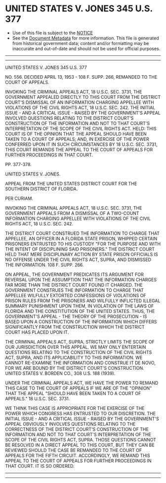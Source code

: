---
---

# UNITED STATES V. JONES 345 U.S. 377

* Use of this file is subject to the [NOTICE](https://github.com/publicdocs/notice/blob/master/NOTICE)
* See the [Document Metadata](../../../) for more information.
  This file is generated from historical government data; content and/or formatting may be inaccurate and out-of-date and should not be used for official purposes.

----------
----------

UNITED STATES V. JONES 345 U.S. 377

NO. 556.  DECIDED APRIL 13, 1953 - 108 F. SUPP. 266, REMANDED TO THE COURT OF APPEALS.

INVOKING THE CRIMINAL APPEALS ACT, 18 U.S.C. SEC. 3731, THE GOVERNMENT APPEALED DIRECTLY TO THIS COURT FROM THE DISTRICT COURT'S DISMISSAL OF AN INFORMATION CHARGING APPELLEE WITH VIOLATIONS OF THE CIVIL RIGHTS ACT, 18 U.S.C. SEC. 242.  THE INITIAL ISSUE - AND A CRITICAL ISSUE - RAISED BY THE GOVERNMENT'S APPEAL INVOLVED QUESTIONS RELATING TO THE DISTRICT COURT'S CONSTRUCTION OF THE INFORMATION AND NOT TO THAT COURT'S INTERPRETATION OF THE SCOPE OF THE CIVIL RIGHTS ACT.  HELD: THIS COURT IS OF THE OPINION THAT THE APPEAL SHOULD HAVE BEEN TAKEN TO A COURT OF APPEALS; AND, IN EXERCISE OF THE POWER CONFERRED UPON IT IN SUCH CIRCUMSTANCES BY 18 U.S.C. SEC. 3731, THIS COURT REMANDS THE APPEAL TO THE COURT OF APPEALS FOR FURTHER PROCEEDINGS IN THAT COURT.

PP. 377-378.

UNITED STATES V. JONES.

APPEAL FROM THE UNITED STATES DISTRICT COURT FOR THE SOUTHERN DISTRICT OF FLORIDA.

PER CURIAM.

INVOKING THE CRIMINAL APPEALS ACT, 18 U.S.C. SEC. 3731, THE GOVERNMENT APPEALS FROM A DISMISSAL OF A TWO-COUNT INFORMATION CHARGING APPELLEE WITH VIOLATIONS OF THE CIVIL RIGHTS ACT, 18 U.S.C. SEC. 242.

THE DISTRICT COURT CONSTRUED THE INFORMATION TO CHARGE THAT APPELLEE, AN OFFICER IN A FLORIDA STATE PRISON, WHIPPED CERTAIN PRISONERS ENTRUSTED TO HIS CUSTODY "FOR THE PURPOSE AND WITH THE INTENT OF DISCIPLINING SAID PRISONERS."  THE DISTRICT COURT HELD THAT MERE DISCIPLINARY ACTION BY STATE PRISON OFFICIALS IS NO OFFENSE UNDER THE CIVIL RIGHTS ACT, SUPRA, AND DISMISSED THE INFORMATION.  108 F. SUPP. 266.

ON APPEAL, THE GOVERNMENT PREDICATES ITS ARGUMENT FOR REVERSAL UPON THE ASSUMPTION THAT THE INFORMATION CHARGES FAR MORE THAN THE DISTRICT COURT FOUND IT CHARGED.  THE GOVERNMENT CONSTRUES THE INFORMATION TO CHARGE THAT APPELLEE WILFULLY EXTORTED CONFESSIONS OF VIOLATIONS OF PRISON RULES FROM THE PRISONERS AND WILFULLY INFLICTED ILLEGAL SUMMARY PUNISHMENT UPON THEM, IN VIOLATION OF THE LAWS OF FLORIDA AND THE CONSTITUTION OF THE UNITED STATES.  THUS, THE GOVERNMENT'S APPEAL - THE THEORY OF THE PROSECUTION - IS BASED UPON A CONSTRUCTION OF THE INFORMATION WHICH DIFFERS SIGNIFICANTLY FROM THE CONSTRUCTION WHICH THE DISTRICT COURT HAS PLACED UPON IT.

THE CRIMINAL APPEALS ACT, SUPRA, STRICTLY LIMITS THE SCOPE OF OUR JURISDICTION OVER THIS APPEAL.  WE MAY ONLY ENTERTAIN QUESTIONS RELATING TO THE CONSTRUCTION OF THE CIVIL RIGHTS ACT, SUPRA, AND ITS APPLICABILITY TO THIS INFORMATION.  WE CANNOT RE-EXAMINE THE INFORMATION AND CONSTRUE IT DE NOVO, FOR WE ARE BOUND BY THE DISTRICT COURT'S CONSTRUCTION.  UNITED STATES V. BORDEN CO., 308 U.S. 188 (1939).

UNDER THE CRIMINAL APPEALS ACT, WE HAVE THE POWER TO REMAND THIS CASE TO THE COURT OF APPEALS IF WE ARE OF THE "OPINION" THAT THE APPEAL "SHOULD HAVE BEEN TAKEN TO A COURT OF APPEALS."  18 U.S.C. SEC. 3731.

WE THINK THIS CASE IS APPROPRIATE FOR THE EXERCISE OF THE POWER WHICH CONGRESS HAS ENTRUSTED TO OUR DISCRETION.  THE INITIAL ISSUE - AND A CRITICAL ISSUE - RAISED BY THE GOVERNMENT'S APPEAL OBVIOUSLY INVOLVES QUESTIONS RELATING TO THE CORRECTNESS OF THE DISTRICT COURT'S CONSTRUCTION OF THE INFORMATION AND NOT TO THAT COURT'S INTERPRETATION OF THE SCOPE OF THE CIVIL RIGHTS ACT, SUPRA.  THOSE QUESTIONS CANNOT BE RESOLVED IN A DIRECT APPEAL TO THIS COURT, BUT THEY CAN BE REVIEWED SHOULD THE CASE BE REMANDED TO THE COURT OF APPEALS FOR THE FIFTH CIRCUIT.  ACCORDINGLY, WE REMAND THIS APPEAL TO THE COURT OF APPEALS FOR FURTHER PROCEEDINGS IN THAT COURT.  IT IS SO ORDERED.


----------
----------

